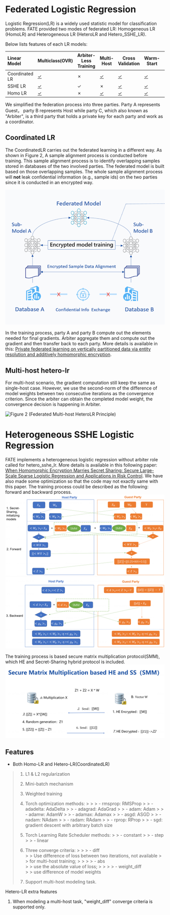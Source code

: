 # Federated Logistic Regression

Logistic Regression(LR) is a widely used statistic model for
classification problems. FATE provided two modes of federated LR:
Homogeneous LR (HomoLR) and Heterogeneous LR (HeteroLR and Hetero_SSHE_LR).

Below lists features of each LR models:

| Linear Model  	 | Multiclass(OVR)                                                             | Arbiter-Less Training | Multi-Host                                     	                           | Cross Validation                                                      	 | Warm-Start                                                                 |     |
|:----------------|-----------------------------------------------------------------------------|-----------------------|----------------------------------------------------------------------------|-------------------------------------------------------------------------|----------------------------------------------------------------------------|-----|
| Coordinated LR  | [&check;](../../../examples/pipeline/coordinated_lr/test_lr_multi_class.py) | &cross;               | [&check;](../../../examples/pipeline/coordinated_lr/test_lr_multi_host.py) | [&check;](../../../examples/pipeline/coordinated_lr/test_lr_cv.py)      | [&check;](../../../examples/pipeline/coordinated_lr/test_lr_warm_start.py) |     |
| SSHE LR         | [&check;](../../../examples/pipeline/sshe_lr/test_lr_multi_class.py)        | &check;               | &cross;                                                                    | [&check;](../../../examples/pipeline/sshe_lr/test_lr_cv.py)             | [&check;](../../../examples/pipeline/sshe_lr/test_lr_warm_start.py)        |     |
| Homo LR       	 | [&check;]()                                                                 | &cross;               | [&check;]()                                                                | [&check;]()                                                             | [&check;]()                                                                |     |

We simplified the federation process into three parties. Party A
represents Guest， party B represents Host while party C, which also
known as "Arbiter", is a third party that holds a private key for each
party and work as a coordinator.

## Coordinated LR

The CoordinatedLR carries out the federated learning in a different way. As
shown in Figure 2, A sample alignment process is conducted before
training. This sample alignment process is to identify overlapping
samples stored in databases of the two involved parties. The federated
model is built based on those overlapping samples. The whole sample
alignment process will **not** leak confidential information (e.g.,
sample ids) on the two parties since it is conducted in an encrypted
way.

![Figure 1 (Federated HeteroLR Principle)](../../images/HeteroLR.png)

In the training process, party A and party B compute out the elements
needed for final gradients. Arbiter aggregate them and compute out the
gradient and then transfer back to each party. More details is available in
this: [Private federated learning on vertically partitioned data via entity resolution and additively homomorphic encryption](https://arxiv.org/abs/1711.10677).

## Multi-host hetero-lr

For multi-host scenario, the gradient computation still keep the same as
single-host case. However, we use the second-norm of the difference of
model weights between two consecutive iterations as the convergence
criterion. Since the arbiter can obtain the completed model weight, the
convergence decision is happening in Arbiter.

![Figure 2 (Federated Multi-host HeteroLR
Principle)](../../images/hetero_lr_multi_host.png)

# Heterogeneous SSHE Logistic Regression

FATE implements a heterogeneous logistic regression without arbiter role
called for hetero_sshe_lr. More details is available in this
following paper: [When Homomorphic Encryption Marries Secret Sharing:
Secure Large-Scale Sparse Logistic Regression and Applications
in Risk Control](https://arxiv.org/pdf/2008.08753.pdf).
We have also made some optimization so that the code may not exactly
same with this paper.
The training process could be described as the
following: forward and backward process.
![Figure 3 (forward)](../../images/sshe-lr_forward.png)
![Figure 4 (backward)](../../images/sshe-lr_backward.png)

The training process is based secure matrix multiplication protocol(SMM),
which HE and Secret-Sharing hybrid protocol is included.
![Figure 5 (SMM)](../../images/secure_matrix_multiplication.png)

## Features

- Both Homo-LR and Hetero-LR(CoordinatedLR)

> 1. L1 & L2 regularization
>
> 2. Mini-batch mechanism
>
> 3. Weighted training
>
> 4. Torch optimization methods:
     >
     >     > - rmsprop: RMSProp
     >     >   - adadelta: AdaDelta
     >     >   - adagrad: AdaGrad
     >     >   - adam: Adam
     >     >   - adamw: AdamW
     >     >   - adamax: Adamax
     >     >   - asgd: ASGD
     >     >   - nadam: NAdam
     >     >   - radam: RAdam
     >     >   - rprop: RProp
     >     >   - sgd: gradient descent with arbitrary batch size
>
> 5. Torch Learning Rate Scheduler methods:
     >     > - constant
     >     >   - step
     >     >   - linear
>
> 5. Three converge criteria:
     >
     >     > - diff  
               > >     Use difference of loss between two iterations, not available
               > >     for multi-host training;
     >     >
     >     >   - abs  
                 > >     use the absolute value of loss;
     >     >
     >     >   - weight\_diff  
                 > >     use difference of model weights
>
> 6. Support multi-host modeling task.


Hetero-LR extra features

1. When modeling a multi-host task, "weight\_diff" converge criteria is supported only.
